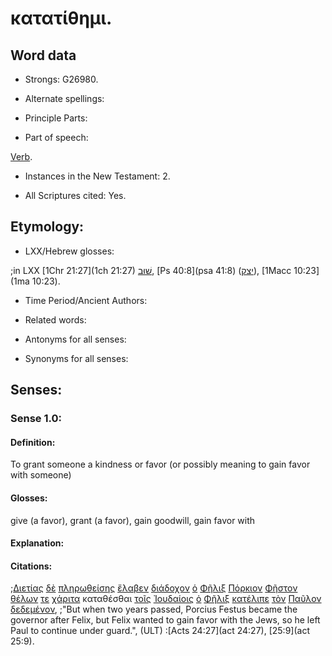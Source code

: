 # κατατίθημι.

<!-- Status: S2=Needs2ndReview -->
<!-- Lexica used for edits: BDAG, LN, FFM, BN, A-S  -->

## Word data

* Strongs: G26980.


* Alternate spellings:

* Principle Parts: 

* Part of speech: 

[Verb](http://ugg.readthedocs.io/en/latest/verb.html).

* Instances in the New Testament: 2.

* All Scriptures cited: Yes.

## Etymology: 

* LXX/Hebrew glosses: 

;in LXX [1Chr 21:27](1ch 21:27) [שׁוּב](//en-uhal/H7725), [Ps 40:8](psa 41:8) ([יצק](//en-uhal/H3332)), [1Macc 10:23](1ma 10:23).

* Time Period/Ancient Authors: 

* Related words: 

* Antonyms for all senses:

* Synonyms for all senses: 

## Senses:

### Sense 1.0:

#### Definition: 

To grant someone a kindness or favor (or possibly meaning to gain favor with someone)

#### Glosses:

give (a favor), grant (a favor), gain goodwill, gain favor with

#### Explanation:

#### Citations:

;[Διετίας](../G13330/01.md) [δὲ](../G11610/01.md) [πληρωθείσης](../G41370/01.md) [ἔλαβεν](../G29830/01.md) [διάδοχον](../G12400/01.md) [ὁ](../G35880/01.md) [Φῆλιξ](../G53440/01.md) [Πόρκιον](../G42010/01.md) [Φῆστον](../G53470/01.md) [θέλων](../G23090/01.md) [τε](../G50370/01.md) [χάριτα](../G54850/01.md) καταθέσθαι [τοῖς](../G35880/01.md) [Ἰουδαίοις](../G24530/01.md) [ὁ](../G35880/01.md) [Φῆλιξ](../G53440/01.md) [κατέλιπε](../G26410/01.md) [τὸν](../G35880/01.md) [Παῦλον](../G39720/01.md) [δεδεμένον](../G12100/01.md), 
;"But when two years passed, Porcius Festus became the governor after Felix, but Felix wanted to gain favor with the Jews, so he left Paul to continue under guard.",  (ULT)
:[Acts 24:27](act 24:27),  [25:9](act 25:9).
